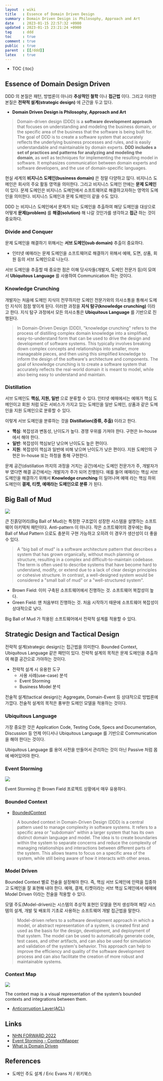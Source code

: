 ```yaml
---
layout  : wiki
title   : Essence of Domain Driven Design
summary : Domain Driven Design is Philosophy, Approach and Art
date    : 2023-01-15 22:57:32 +0900
updated : 2023-01-15 23:21:24 +0900
tag     : ddd
toc     : true
comment : true
public  : true
parent  : [[/ddd]]
latex   : true
---
```

* TOC
{:toc}

## Essence of Domain Design Driven

DDD 의 본질은 패턴, 방법론이 아니라 __추상적인 철학__ 이나 __접근법__ 이다. 그리고 이러한 본질은 __전략적 설계(strategic design)__ 에 근간을 두고 있다.

- __Domain Driven Design is Philosophy, Approach and Art__

> Domain-driven design (DDD) is a __software development approach__ that focuses on understanding and modeling the business domain, or the specific area of the business that the software is being built for. The goal of DDD is to create a software system that accurately reflects the underlying business processes and rules, and is easily understandable and maintainable by domain experts. __DDD includes a set of practices and patterns for analyzing and modeling the domain__, as well as techniques for implementing the resulting model in software. It emphasizes communication between domain experts and software developers, and the use of domain-specific languages.

현실 세계의 __비지니스 도메인(business domain)__ 은 정말 다양하고 많다. 비지니스 도메인은 회사의 주요 활동 영역을 의미한다. 그리고 비지니스 도메인 안에는 __문제 도메인__ 이 있다. 문제 도메인은 비지니스 도메인에서 소프트웨어로 해결하고자하는 영역의 도메인을 의미한다. 비지니스 도메인과 문제 도메인이 같을 수도 있다.

DDD 는 비지니스 도메인에서 문제가 되는 도메인을 추출하여 해당 도메인을 대상으로 어떻게 __문제(problem)__ 를 __해결(solution)__ 해 나갈 것인가를 생각하고 __접근__ 하는 것이 중요하다.

### Divide and Conquer

문제 도메인을 해결하기 위해서는 __서브 도메인(sub domain)__ 추출이 중요하다. 
- 인터넷 예매라는 문제 도메인을 소프트웨어로 해결하기 위해서 예매, 도면, 상품, 회원 등의 서브 도메인으로 나눈다.

서브 도메인을 추출할 때 중요한 점은 이해 당사자들(개발자, 도메인 전문가 등)이 모여서 __Ubiquitous Language__ 를 사용하여 Communication 하는 것이다.

### Knowledge Crunching

개발자는 처음에 도메인 지식이 전무하지만 도메인 전문가와의 의사소통을 통해서 도메인 지식이 점점 쌓이게 된다. 이러한 과정을 __지식 탐구(knowledge crunching)__ 이라고 한다. 지식 탐구 과정에서 모든 의사소통은 __Ubiquitous Language__ 를 기반으로 진행된다.

> In Domain-Driven Design (DDD), "knowledge crunching" refers to the process of distilling complex domain knowledge into a simplified, easy-to-understand form that can be used to drive the design and development of software systems. This typically involves breaking down complex concepts and relationships into smaller, more manageable pieces, and then using this simplified knowledge to inform the design of the software's architecture and components. The goal of knowledge crunching is to create a software system that accurately reflects the real-world domain it is meant to model, while also being easy to understand and maintain.

### Distillation

서브 도메인도 __핵심, 지원, 일반__ 으로 분류할 수 있다. 인터넷 예매에서는 예매가 핵심 도메인이고 회원 처럼 모든 서비스가 가지고 있는 도메인을 일반 도메인, 상품과 같은 도메인을 지원 도메인으로 분류할 수 있다.

이렇게 서브 도메인을 분류하는 것을 __Distillation(증류, 추출)__ 이라고 한다.

- __핵심__: 복잡성과 변동성, 난이도가 높다. 경쟁 우위를 가져야 한다. 구현은 In-house 에서 해야 한다.
- __일반__: 복잡성이 핵심보단 낮으며 난이도도 높은 편이다.
- __지원__: 복잡성이 핵심과 일반에 비해 낮으며 난이도가 낮은 편이다. 지원 도메인의 구현은 In-house 또는 하청을 통해 구현한다.

문제 공간(distillation 까지의 과정을 거치는 공간)에서는 도메인 전문가가 주, 개발자가 부 였다면 해결 공간에서는 개발자가 주가 되어 진행된다. 예를 들어 예매라는 핵심 서브 도메인을 해결하기 위해서 __Knowledge crunching__ 이 일어나며 예매 라는 핵심 하위 도메인이 __결제, 티켓, 예매라는 도메인으로 분류__ 가 된다.

## Big Ball of Mud

![](/resource/wiki/ddd-essence/bigballofmud.jpg)

큰 진흙덩어리(Big Ball of Mud)는 특정한 구조없이 성장한 시스템을 설명하는 소프트웨어 아키텍처 패턴이다. Anti-pattern 이 아니다. 작은 소프트웨어의 경우에는 Big Ball of Mud Pattern 으로도 충분히 구현 가능하고 오히려 이 경우가 생산성이 더 좋을 수 있다.

> A "big ball of mud" is a software architecture pattern that describes a system that has grown organically, without much planning or structure, resulting in a complex and difficult-to-maintain codebase. The term is often used to describe systems that have become hard to understand, modify, or extend due to a lack of clear design principles or cohesive structure. In contrast, a well-designed system would be considered a "small ball of mud" or a "well-structured system".

- Brown Field: 이미 구축된 소프트웨어에서 진행하는 것. 소프트웨어 복잡성이 높다.
- Green Field: 맨 처음부터 진행하는 것. 처음 시작하기 때문에 소프트웨어 복잡성이 상대적으로 낮다.

Big Ball of Mud 가 적용된 소프트웨어에서 전략적 설계를 적용할 수 있다.

## Strategic Design and Tactical Design

전략적 설계(strategic design)는 접근법을 의미한다. Bounded Context, Ubiquitous Language 같은 패턴이 있다. 전략적 설계의 목적은 문제 도메인을 추출하여 해결 공간으로 가야하는 것이다.

- 전략적 설계 시 유용한 도구
  - 사용 사례(use-case) 분석
  - Event Storming
  - Business Model 분석

전술적 설계(tactical design)는 Aggregate, Domain-Event 등 상대적으로 방법론에 가깝다. 전술적 설계의 목적은 풍부한 도메인 모델을 적용하는 것이다.

### Ubiquitous Language

가장 중요한 것은 Application Code, Testing Code, Specs and Documentation, Discussion 등 언제 어디서나 Ubiquitous Language 를 기반으로 Communication 을 해야 한다는 것이다. 

Ubiquitous Language 를 용어 사전을 만들어서 관리하는 것이 아닌 Passive 처럼 몸에 배어있어야 한다.

### Event Storming

![](/resource/wiki/ddd-essence/event-storming.png)

Event Storming 은 Brown Field 프로젝트 상황에서 매우 유용하다.

### Bounded Context

- [BoundedContext](https://baekjungho.github.io/wiki/ddd/ddd-bounded-context/)

> A bounded context in Domain-Driven Design (DDD) is a central pattern used to manage complexity in software systems. It refers to a specific area or "subdomain" within a larger system that has its own distinct domain language and model. The idea is to create boundaries within the system to separate concerns and reduce the complexity of managing relationships and interactions between different parts of the system. This allows teams to focus on a specific area of the system, while still being aware of how it interacts with other areas.

### Model Driven

Bounded Context 별로 전술을 설정해야 한다. 즉, 핵심 서브 도메인에 인력을 집중하고 도메인을 잘 표현해 내야 한다. 예매, 결제, 티켓이라는 서브 핵심 도메인에서 예매에 Model Driven 이라는 전술을 적용할 수 있다.

모델 주도(Model-driven)는 시스템의 추상적 표현인 모델을 먼저 생성하여 해당 시스템의 설계, 개발 및 배포의 기초로 사용하는 소프트웨어 개발 접근법을 말한다.

> Model-driven refers to a software development approach in which a model, or abstract representation of a system, is created first and used as the basis for the design, development, and deployment of that system. The model can be used to automatically generate code, test cases, and other artifacts, and can also be used for simulation and validation of the system's behavior. This approach can help to improve the efficiency and quality of the software development process and can also facilitate the creation of more robust and maintainable systems.

### Context Map

![](/resource/wiki/ddd-essence/context-map.png)

The context map is a visual representation of the system’s bounded contexts and integrations between them. 

- [Anticorruption Layer(ACL)](https://baekjungho.github.io/wiki/ddd/ddd-anticorruption-layer/)

## Links

- [NHN FORWARD 2022](https://www.youtube.com/watch?v=6w7SQ_1aJ0A&list=PL42XJKPNDepYXyKefvicxlA2fz1aThVs5&index=37)
- [Event Storming - ContextMapper](https://contextmapper.org/docs/event-storming/)
- [What is Domain Driven](https://www.oreilly.com/library/view/what-is-domain-driven/9781492057802/ch04.html)

## References

- 도메인 주도 설계 / Eric Evans 저 / 위키북스